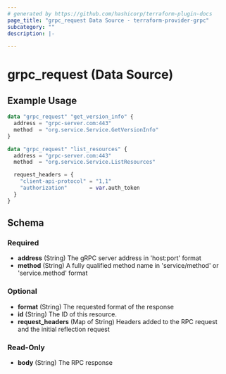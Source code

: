 ```yaml
---
# generated by https://github.com/hashicorp/terraform-plugin-docs
page_title: "grpc_request Data Source - terraform-provider-grpc"
subcategory: ""
description: |-
  
---
```


# grpc_request (Data Source)



## Example Usage

```terraform
data "grpc_request" "get_version_info" {
  address = "grpc-server.com:443"
  method  = "org.service.Service.GetVersionInfo"
}

data "grpc_request" "list_resources" {
  address = "grpc-server.com:443"
  method  = "org.service.Service.ListResources"

  request_headers = {
    "client-api-protocol" = "1,1"
    "authorization"       = var.auth_token
  }
}
```

<!-- schema generated by tfplugindocs -->
## Schema

### Required

- **address** (String) The gRPC server address in 'host:port' format
- **method** (String) A fully qualified method name in 'service/method' or 'service.method' format

### Optional

- **format** (String) The requested format of the response
- **id** (String) The ID of this resource.
- **request_headers** (Map of String) Headers added to the RPC request and the initial reflection request

### Read-Only

- **body** (String) The RPC response


